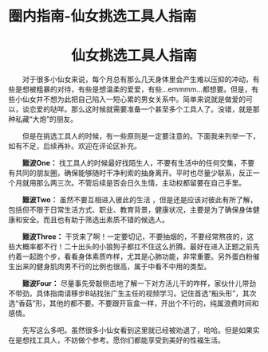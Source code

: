 # 圈内指南-仙女挑选工具人指南

# <center>仙女挑选工具人指南</center>

&emsp;&emsp;对于很多小仙女来说，每个月总有那么几天身体里会产生难以压抑的冲动，有些是想被粗暴的对待，有些是想温柔的爱爱，有些…emmmm…都想要。但是，有些小仙女并不想为此把自己陷入一短心累的男女关系中。简单来说就是做爱的可以，谈恋爱的哒咩。那么这时候就需要准备一个甚至多个工具人了。没错，就是那种私藏“大炮”的朋友。
 

&emsp;&emsp;但是在挑选工具人的时候，有一些原则是一定要注意的。下面我来列举一下，如有不足，后续再补。欢迎在评论区补充。

 

&emsp;&emsp;**難波One：** 找工具人的时候最好找陌生人，不要有生活中的任何交集，不要有共同的朋友圈，确保能够随时干净利索的抽身离开。平时也尽量少联系，反正一个月就用那么两三次。不管后续是否会日久生情，主动权都留要在自己手里。

 

&emsp;&emsp;**難波Two：** 虽然不要互相进入彼此的生活 ，但是还是应该对彼此有所了解，包括但不限于日常生活方式、职业、教育背景，健康状况，主要是为了确保身体健康和安全。而且也有助于筛选出素质不错的候选人。

 

&emsp;&emsp;**難波Three：** 干货来了啊！一定要切记，不要抽烟的，不要经常熬夜的，这些大概率都不行！二十出头的小狼狗子都扛不住这么折腾。最好在进入正题之前先约着一起跑个步，看看身体素质咋样，尤其是心肺功能，非常重要。另外蛋白粉催生出来的健身肌肉男不行的比例也很高，属于中看不中用的类型。

 

&emsp;&emsp;**難波Four：** 尽量事先旁敲侧击地了解一下对方活儿干的咋样，家伙什儿带劲不带劲。具体指南请移步B站找张广生主任的视频学习。记住首选“船头形”，其次选“香菇”形，其他的都不要。不要跟开盲盒一样，开出个不行的，纯属浪费时间和感情。

 

&emsp;&emsp;先写这么多吧。虽然很多小仙女看到这里就已经被劝退了，哈哈。但是如果实在是想找工具人，不妨做个参考。愿你们都能享受到美好的性福生活。​​​​
